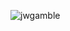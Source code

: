 ![jwgamble](https://user-images.githubusercontent.com/56866288/163164621-100c4aeb-e27b-4c86-b937-a3349da37e2f.gif)
